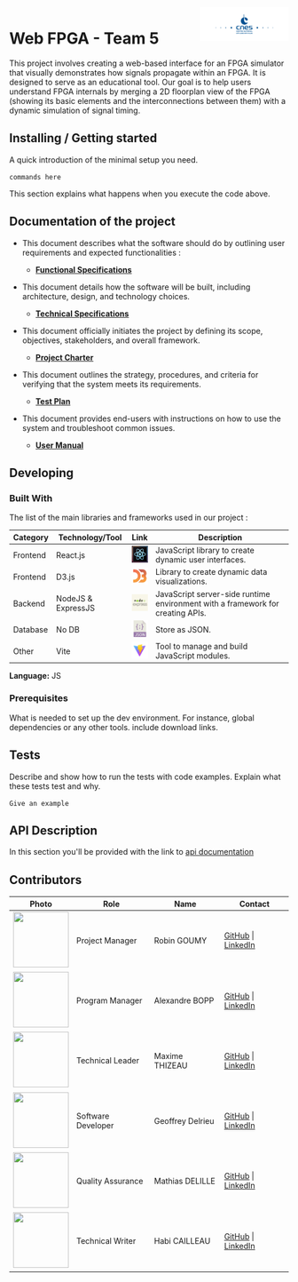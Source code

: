 
<img src="./images/cnes.png"  width="160" height="60" alt="Logo of the project" align="right">


# Web FPGA - Team 5



This project involves creating a web-based interface for an FPGA simulator that visually demonstrates how signals propagate within an FPGA. It is designed to serve as an educational tool. Our goal is to help users understand FPGA internals by merging a 2D floorplan view of the FPGA (showing its basic elements and the interconnections between them) with a dynamic simulation of signal timing.

## Installing / Getting started

A quick introduction of the minimal setup you need. 

```shell
commands here
```

This section explains what happens when you execute the code above.

## Documentation of the project

- This document describes what the software should do by outlining user requirements and expected functionalities :
  - **[Functional Specifications](documents/functional/functionalSpecifications.md)**

- This document details how the software will be built, including architecture, design, and technology choices.
  - **[Technical Specifications](documents/technical/technicalSpecifications.md)**
  
- This document officially initiates the project by defining its scope, objectives, stakeholders, and overall framework.
  - **[Project Charter](documents/management/projectCharter.md)**
  
- This document outlines the strategy, procedures, and criteria for verifying that the system meets its requirements.
  - **[Test Plan](documents/qualityAssurance/testPlan.md)**
  
- This document provides end-users with instructions on how to use the system and troubleshoot common issues.
  - **[User Manual](documents/manual/userManual.md)**

## Developing

### Built With

The list of the main libraries and frameworks used in our project :

| **Category** | **Technology/Tool** | **Link**                                                                                  | **Description**                                                                |
| ------------ | ------------------- | ----------------------------------------------------------------------------------------- | ------------------------------------------------------------------------------ |
| Frontend     | React.js            | [<img src="./images/react.jpeg" width="30" height="30">](https://react.dev)               | JavaScript library to create dynamic user interfaces.                          |
| Frontend     | D3.js               | [<img src="./images/d3.png" width="30" height="30">](https://d3js.org)                    | Library to create dynamic data visualizations.                                 |
| Backend      | NodeJS & ExpressJS  | [<img src="./images/nodeJS.jpg" width="30" height="30">](https://nodejs.org)              | JavaScript server-side runtime environment with a framework for creating APIs. |
| Database     | No DB               | [<img src="./images/json.png" width="30" height="30">](https://www.json.org/json-en.html) | Store as JSON.                                                                 |
| Other        | Vite                | [<img src="./images/vite.png" width="30" height="30">](https://vitejs.dev)                | Tool to manage and build JavaScript modules.                                   |

**Language:** JS


### Prerequisites
What is needed to set up the dev environment. For instance, global dependencies or any other tools. include download links.

## Tests

Describe and show how to run the tests with code examples.
Explain what these tests test and why.

```shell
Give an example
```

## API Description

In this section you'll be provided with the link to [api documentation](./documents/technical/APIDocumentation.md)

## Contributors


| Photo                                                                                      | Role               | Name              | Contact                                                                                                            |
| ------------------------------------------------------------------------------------------ | ------------------ | ----------------- | ------------------------------------------------------------------------------------------------------------------ |
| <img src="https://avatars.githubusercontent.com/u/182214449?v=4" width="100" height="100"> | Project Manager    | Robin GOUMY       | [GitHub](https://github.com/RobinGOUMY) \| [LinkedIn](https://www.linkedin.com/in/robin-goumy-66452832a/)          |
| <img src="https://avatars.githubusercontent.com/u/123485791?v=4" width="100" height="100"> | Program Manager    | Alexandre BOPP    | [GitHub](https://github.com/Boppalex) \| [LinkedIn](https://www.linkedin.com/in/alexandre-bopp-682a97250/)         |
| <img src="https://avatars.githubusercontent.com/u/145995586?v=4" width="100" height="100"> | Technical Leader   | Maxime THIZEAU    | [GitHub](https://github.com/MaximeTAlgosup) \| [LinkedIn](https://www.linkedin.com/in/maxime-thizeau-0b311a293/)   |
| <img src="https://avatars.githubusercontent.com/u/62845771?v=4" width="100" height="100">  | Software Developer | Geoffrey Delrieu  | [GitHub](https://github.com/Z2VvZ2Vv) \| [LinkedIn](https://www.linkedin.com/in/geoffrey-delrieu-77203a353/)       |
| <img src="https://avatars.githubusercontent.com/u/145995367?v=4" width="100" height="100"> | Quality Assurance  | Mathias DELILLE | [GitHub](https://github.com/MistzSoftware) \| [LinkedIn](https://www.linkedin.com/in/mathias-gagnepain-426a131b0/) |
| <img src="https://avatars.githubusercontent.com/u/145991425?v=4" width="100" height="100"> | Technical Writer   | Habi CAILLEAU     | [GitHub](https://github.com/habicll) \| [LinkedIn](https://www.linkedin.com/in/habi-cailleau-3b72b5293/)   |